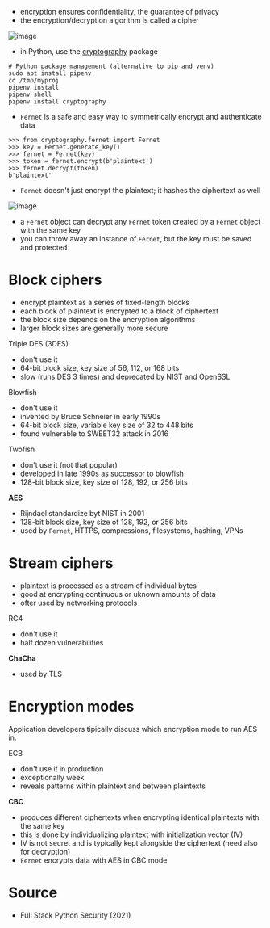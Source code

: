 * encryption ensures confidentiality, the guarantee of privacy
* the encryption/decryption algorithm is called a cipher

![image](https://user-images.githubusercontent.com/1047259/177801568-f230e8b8-7858-482e-8291-a9b05a25c0f9.png)

* in Python, use the [cryptography](https://cryptography.io) package

```
# Python package management (alternative to pip and venv)
sudo apt install pipenv
cd /tmp/myproj
pipenv install
pipenv shell
pipenv install cryptography
```

* `Fernet` is a safe and easy way to symmetrically encrypt and authenticate data

```
>>> from cryptography.fernet import Fernet
>>> key = Fernet.generate_key()
>>> fernet = Fernet(key)
>>> token = fernet.encrypt(b'plaintext')
>>> fernet.decrypt(token)
b'plaintext'
```

* `Fernet` doesn't just encrypt the plaintext; it hashes the ciphertext as well

![image](https://user-images.githubusercontent.com/1047259/177803130-404c4f02-7297-4a0a-aa74-57b782befffd.png)

* a `Fernet` object can decrypt any `Fernet` token created by a `Fernet` object with the same key
* you can throw away an instance of `Fernet`, but the key must be saved and protected

# Block ciphers

* encrypt plaintext as a series of fixed-length blocks
* each block of plaintext is encrypted to a block of ciphertext
* the block size depends on the encryption algorithms
* larger block sizes are generally more secure

Triple DES (3DES)

* don't use it
* 64-bit block size, key size of 56, 112, or 168 bits
* slow (runs DES 3 times) and deprecated by NIST and OpenSSL

Blowfish

* don't use it
* invented by Bruce Schneier in early 1990s
* 64-bit block size, variable key size of 32 to 448 bits
* found vulnerable to SWEET32 attack in 2016

Twofish

* don't use it (not that popular)
* developed in late 1990s as successor to blowfish
* 128-bit block size, key size of 128, 192, or 256 bits

**AES**

* Rijndael standardize byt NIST in 2001
* 128-bit block size, key size of 128, 192, or 256 bits
* used by `Fernet`, HTTPS, compressions, filesystems, hashing, VPNs

# Stream ciphers

* plaintext is processed as a stream of individual bytes
* good at encrypting continuous or uknown amounts of data
* ofter used by networking protocols

RC4

* don't use it
* half dozen vulnerabilities

**ChaCha**

* used by TLS

# Encryption modes

Application developers tipically discuss which encryption mode to run AES in.

ECB

* don't use it in production
* exceptionally week
* reveals patterns within plaintext and between plaintexts

**CBC**

* produces different ciphertexts when encrypting identical plaintexts with the same key
* this is done by individualizing plaintext with initialization vector (IV)
* IV is not secret and is typically kept alongside the ciphertext (need also for decryption)
* `Fernet` encrypts data with AES in CBC mode

# Source

* Full Stack Python Security (2021)
